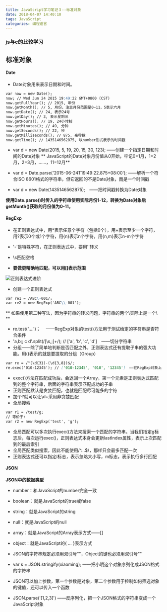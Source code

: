 ```yaml
---
title: JavaScript学习笔记３--标准对象
date: 2018-04-07 14:40:10
tags: JavaScript
categories: 编程语言
---
```


### js与c的比较学习

##  标准对象

<!--more--> 

#### Date
* Date对象用来表示日期和时间。
```markdown
var now = new Date();
now; // Wed Jun 24 2015 19:49:22 GMT+0800 (CST)
now.getFullYear(); // 2015, 年份
now.getMonth(); // 5, 月份，注意月份范围是0~11，5表示六月
now.getDate(); // 24, 表示24号
now.getDay(); // 3, 表示星期三
now.getHours(); // 19, 24小时制
now.getMinutes(); // 49, 分钟
now.getSeconds(); // 22, 秒
now.getMilliseconds(); // 875, 毫秒数
now.getTime(); // 1435146562875, 以number形式表示的时间戳
```

* var d = new Date(2015, 5, 19, 20, 15, 30, 123); ——创建一个指定日期和时间的Date对象
** JavaScript的Date对象月份值从0开始，牢记0=1月，1=2月，2=3月，……，11=12月**

* var d = Date.parse('2015-06-24T19:49:22.875+08:00'); ——解析一个符合ISO 8601格式的字符串，但它返回的不是Date对象，而是一个时间戳
* var d = new Date(1435146562875);　——把时间戳转换为Date对象

**使用Date.parse()时传入的字符串使用实际月份1-12，转换为Date对象后getMonth()获取的月份值为0-11。**

#### RegExp

* 在正则表达式中，用*表示任意个字符（包括0个），用+表示至少一个字符，用?表示0个或1个字符，用{n}表示n个字符，用{n,m}表示n-m个字符

* '-'是特殊字符，在正则表达式中，要用'\'转义
* \s匹配空格
* **要做更精确地匹配，可以用[]表示范围**

![正则表达式进阶](https://imgconvert.csdnimg.cn/aHR0cHM6Ly9yYXcuZ2l0aHVidXNlcmNvbnRlbnQuY29tL2xpdXlpMTIxMzgvRGlhbl90cmFpbmluZy9tYXN0ZXIvcGljdHVyZS8xMi4yNC4xLnBuZw?x-oss-process=image/format,png)

* 创建一个正则表达式
```markdown
var re1 = /ABC\-001/;
var re2 = new RegExp('ABC\\-001');
```
** 如果使用第二种写法，因为字符串的转义问题，字符串的两个\\实际上是一个\ **

* re.test('....')；　 ——RegExp对象的test()方法用于测试给定的字符串是否符合条件
* 'a,b;; c  d'.split(/[\s\,\;]+/); // ['a', 'b', 'c', 'd']　——切分字符串
* 分组——除了简单地判断是否匹配之外，正则表达式还有提取子串的强大功能。用()表示的就是要提取的分组（Group）
```markdown
var re = /^(\d{3})-(\d{3,8})$/;
re.exec('010-12345'); // ['010-12345', '010', '12345']　——在RegExp对象上用exec()方法提取出子串来。
```

* exec()方法在匹配成功后，会返回一个Array，第一个元素是正则表达式匹配到的整个字符串，后面的字符串表示匹配成功的子串
* 正则匹配默认是贪婪匹配，也就是匹配尽可能多的字符
* 加个?就可以让\d+采用非贪婪匹配
* 全局搜索
```markdown
var r1 = /test/g;
// 等价于:
var r2 = new RegExp('test', 'g');
```

* 全局匹配可以多次执行exec()方法来搜索一个匹配的字符串。当我们指定g标志后，每次运行exec()，正则表达式本身会更新lastIndex属性，表示上次匹配到的最后索引
* 全局匹配类似搜索，因此不能使用/^...$/，那样只会最多匹配一次
* 正则表达式还可以指定i标志，表示忽略大小写，m标志，表示执行多行匹配


#### JSON

**JSON中的数据类型**

* number：和JavaScript的number完全一致
* boolean：就是JavaScript的true或false
* string：就是JavaScript的string
* null：就是JavaScript的null
* array：就是JavaScript的Array表示方式——[]
* object：就是JavaScript的{ ... }表示方式

* JSON的字符串规定必须用双引号""，Object的键也必须用双引号""
* var s = JSON.stringify(xiaoming); ——把小明这个对象序列化成JSON格式的字符串
* JSON可以加上参数，第一个参数是对象，第二个参数用于控制如何筛选对象的键值，还可以传入一个函数
* JSON.parse('[1,2,3]') ——反序列化，把一个JSON格式的字符串变成一个JavaScript对象